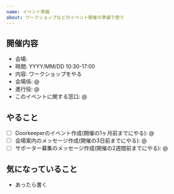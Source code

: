 ```yaml
---
name: イベント準備
about: ワークショップなどのイベント開催の準備で使う
---
```


## 開催内容

- 会場: 
- 時間: YYYY/MM/DD 10:30-17:00
- 内容: ワークショップをやる
- 会場係: @
- 進行役: @
- このイベントに関する窓口: @

## やること

- [ ] Doorkeeperのイベント作成(開催の1ヶ月前までにやる): @
- [ ] 会場案内のメッセージ作成(開催の3日前までにやる): @
- [ ] サポーター募集のメッセージ作成(開催の2週間前までにやる): @

## 気になっていること

- あったら書く
